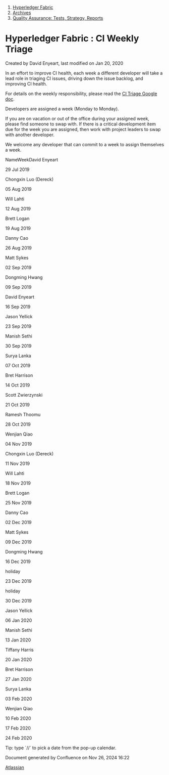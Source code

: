 1. [Hyperledger Fabric](index.html)
2. [Archives](Archives_22840389.html)
3. [Quality Assurance: Tests, Strategy, Reports](22839728.html)

# Hyperledger Fabric : CI Weekly Triage

Created by David Enyeart, last modified on Jan 20, 2020

In an effort to improve CI health, each week a different developer will take a lead role in triaging CI issues, driving down the issue backlog, and improving CI health.

For details on the weekly responsibility, please read the [CI Triage Google doc](https://docs.google.com/document/d/1oZqEHd7fIxORdH_A1Q96VueaRIfb2vHUk5HuS4Z5nzk/edit).

Developers are assigned a week (Monday to Monday).

If you are on vacation or out of the office during your assigned week, please find someone to swap with. If there is a critical development item due for the week you are assigned, then work with project leaders to swap with another developer.

We welcome any developer that can commit to a week to assign themselves a week.

NameWeekDavid Enyeart

29 Jul 2019 

Chongxin Luo (Dereck)

05 Aug 2019 

Will Lahti

12 Aug 2019 

Brett Logan

19 Aug 2019 

Danny Cao 

26 Aug 2019 

Matt Sykes

02 Sep 2019 

Dongming Hwang

09 Sep 2019 

David Enyeart

16 Sep 2019 

Jason Yellick

23 Sep 2019 

Manish Sethi

30 Sep 2019 

Surya Lanka

07 Oct 2019 

Bret Harrison

14 Oct 2019 

Scott Zwierzynski

21 Oct 2019 

Ramesh Thoomu

28 Oct 2019 

Wenjian Qiao

04 Nov 2019 

Chongxin Luo (Dereck)

11 Nov 2019 

Will Lahti

18 Nov 2019 

Brett Logan

25 Nov 2019 

Danny Cao 

02 Dec 2019 

Matt Sykes

09 Dec 2019 

Dongming Hwang

16 Dec 2019 

holiday

23 Dec 2019 

holiday

30 Dec 2019 

Jason Yellick

06 Jan 2020 

Manish Sethi

13 Jan 2020 

Tiffany Harris

20 Jan 2020 

Bret Harrison

27 Jan 2020 

Surya Lanka

03 Feb 2020 

Wenjian Qiao

10 Feb 2020 

17 Feb 2020 

24 Feb 2020 

Tip: type \`//\` to pick a date from the pop-up calendar.

Document generated by Confluence on Nov 26, 2024 16:22

[Atlassian](http://www.atlassian.com/)
